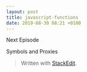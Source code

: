 ```yaml
---
layout: post
title: javascript-functions
date: 2019-08-30 08:21 +0100
---
```


Next Episode

Symbols and Proxies 

> Written with [StackEdit](https://stackedit.io/).
<!--stackedit_data:
eyJoaXN0b3J5IjpbMjcxMDgzMDA2XX0=
-->